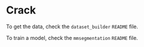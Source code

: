 # Crack

To get the data, check the `dataset_builder` `README` file.

To train a model, check the `mmsegmentation` `README` file.

<!-- ## Installation

Run the following commands

```bash
conda create -n reachbot python=3.8
conda activate reachbot
pip install torch==1.7.1+cu110 torchvision==0.8.2+cu110 torchaudio==0.7.2 -f https://download.pytorch.org/whl/torch_stable.html
pip install git+https://github.com/facebookresearch/segment-anything.git
pip install matplotlib
pip install scikit-image
pip install chardet
pip install "labelbox[data]"
pip install tensorboard
pip install git+https://github.com/JosselinSomervilleRoberts/JossPythonToolbox.git
pip install --upgrade --force-reinstall Pillow
```

Verify installation by trying in `python`:

```python
import torch
from toolbox.printing import warn, print_color
if torch.cuda.is_available():
    print_color("CUDA is available", color="green")
else:
    warn("CUDA is not available")
```

Then you can generate the datasets by doing:

1. Create a `config.ini` file: `cp config.example.ini config.ini` and fill `LABELBOX_API_KEY` and `LABELBOX_PROJECT_ID` with your own values.
2. Run `python generate_labelbox_dataset.py` to download the dataset from Labelbox and generate the `datasets/labelbox` folder.
3. Run `python generate_finetuning_dataset.py` to generate the `datasets/finetune` folder _(ready to be used for finetuning)_.

## MMSelfSup

### Installation

Necessitates `python=3.8` and pytorch

Run the following commands

```bash
pip install -U openmim
mim install mmengine
mim install 'mmcv>=2.0.0rc1'
```

Install mmselfsup from source

```bash
cd mmselfsup
pip install -v -e .
```

Verify the installation

```python
import mmselfsup
print(mmselfsup.__version__)
```

Install MMDetection and MMSegmentation

```bash
pip install 'mmdet>=3.0.0rc0' 'mmsegmentation>=1.0.0rc0'
```

### Commands

Pretrain model from existing weights

```bash
python tools/train.py configs/selfsup/mocov3/mocov3_resnet50_8xb512-amp-coslr-100e_reachbot.py --cfg-options model.pretrained=../pretrained_ckpt/mocov3_resnet50_8xb512-amp-coslr-800e_in1k_20220927-e043f51a.pth
```

Pretrain model from scratch

```bash
python tools/train.py configs/selfsup/mocov3/mocov3_resnet50_8xb512-amp-coslr-100e_reachbot.py
``` -->
